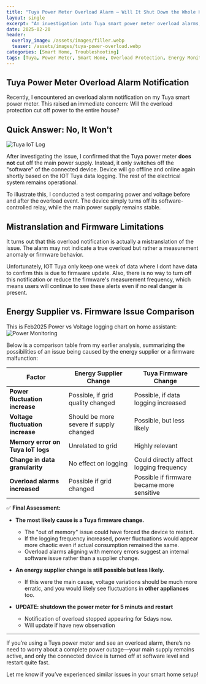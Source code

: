 ```yaml
---
title: "Tuya Power Meter Overload Alarm – Will It Shut Down the Whole House?"
layout: single
excerpt: "An investigation into Tuya smart power meter overload alarms, clarifying whether they affect the entire house or just the connected device."
date: 2025-02-20
header:
  overlay_image: /assets/images/filler.webp
  teaser: /assets/images/tuya-power-overload.webp
categories: [Smart Home, Troubleshooting]
tags: [Tuya, Power Meter, Smart Home, Overload Protection, Energy Monitoring]
---
```


## Tuya Power Meter Overload Alarm Notification

Recently, I encountered an overload alarm notification on my Tuya smart power meter. This raised an immediate concern: Will the overload protection cut off power to the entire house?

## Quick Answer: No, It Won't

![Tuya IoT Log](https://raw.githubusercontent.com/mattchoo2/mattchoo2.github.io/main/assets/images/tuyaiotlog.png)

After investigating the issue, I confirmed that the Tuya power meter **does not** cut off the main power supply. Instead, it only switches off the "software" of the connected device.  Device will go offline and online again shortly based on the IOT Tuya data logging.  The rest of the electrical system remains operational.

To illustrate this, I conducted a test comparing power and voltage before and after the overload event. The device simply turns off its software-controlled relay, while the main power supply remains stable.

## Mistranslation and Firmware Limitations

It turns out that this overload notification is actually a mistranslation of the issue. The alarm may not indicate a true overload but rather a measurement anomaly or firmware behavior.

Unfortunately, IOT Tuya only keep one week of data where I dont have data to confirm this is due to firmware update.
Also, there is no way to turn off this notification or reduce the firmware's measurement frequency, which means users will continue to see these alerts even if no real danger is present.

## Energy Supplier vs. Firmware Issue Comparison

This is Feb2025 Power vs Voltage logging chart on home assistant:
![Power Monitoring](https://raw.githubusercontent.com/mattchoo2/mattchoo2.github.io/main/assets/images/powercurrent.png)

Below is a comparison table from my earlier analysis, summarizing the possibilities of an issue being caused by the energy supplier or a firmware malfunction:

| Factor                            | Energy Supplier Change                  | Tuya Firmware Change                       |
| --------------------------------- | --------------------------------------- | ------------------------------------------ |
| **Power fluctuation increase**    | Possible, if grid quality changed       | Possible, if data logging increased        |
| **Voltage fluctuation increase**  | Should be more severe if supply changed | Possible, but less likely                  |
| **Memory error on Tuya IoT logs** | Unrelated to grid                       | Highly relevant                            |
| **Change in data granularity**    | No effect on logging                    | Could directly affect logging frequency    |
| **Overload alarms increased**     | Possible if grid changed                | Possible if firmware became more sensitive |

✅ **Final Assessment:**

- **The most likely cause is a Tuya firmware change.**
  
  - The "out of memory" issue could have forced the device to restart.
  - If the logging frequency increased, power fluctuations would appear more chaotic even if actual consumption remained the same.
  - Overload alarms aligning with memory errors suggest an internal software issue rather than a supplier change.

- **An energy supplier change is still possible but less likely.**
  
  - If this were the main cause, voltage variations should be much more erratic, and you would likely see fluctuations in **other appliances** too.

- **UPDATE: shutdown the power meter for 5 minuts and restart** 
  
  - Notification of overload stopped appearing for 5days now.
  - Will update if have new observation

---

If you’re using a Tuya power meter and see an overload alarm, there’s no need to worry about a complete power outage—your main supply remains active, and only the connected device is turned off at software level and restart quite fast. 

Let me know if you’ve experienced similar issues in your smart home setup!